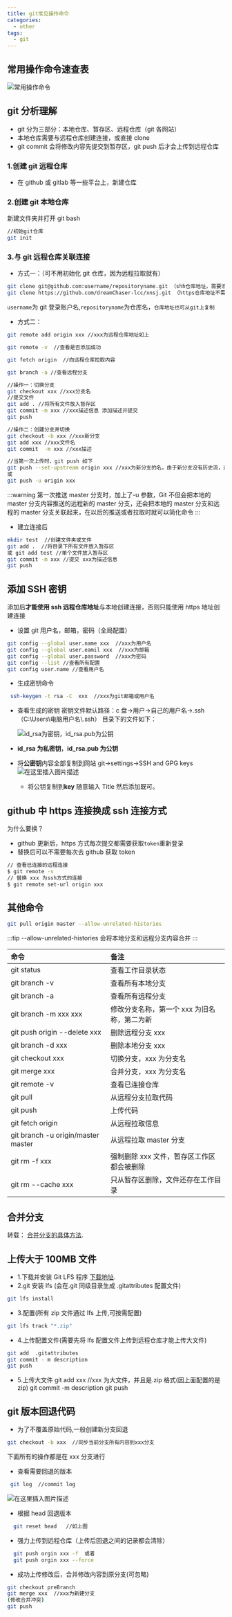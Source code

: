 ```yaml
---
title: git常见操作命令
categories:
  - other
tags:
  - git
---
```


## 常用操作命令速查表

![常用操作命令](../../.vuepress/assets/image/git_command.png)

## git 分析理解

- git 分为三部分：本地仓库、暂存区、远程仓库（git 各网站）
- 本地仓库需要与远程仓库创建连接，或直接 clone
- git commit 会将修改内容先提交到暂存区，git push 后才会上传到远程仓库

### 1.创建 git 远程仓库

- 在 github 或 gitlab 等一些平台上，新建仓库

### 2.创建 git 本地仓库

新建文件夹并打开 git bash

```bash
//初始git仓库
git init
```

### 3.与 git 远程仓库关联连接

- 方式一：（可不用初始化 git 仓库，因为远程拉取就有）

```bash
git clone git@github.com:username/repositoryname.git （shh仓库地址，需要添加密钥）
git clone https://github.com/dreamChaser-lcc/xnsj.git （https仓库地址不需要密钥）
```

`username`为 git 登录账户名,`repositoryname`为仓库名，`仓库地址也可从git上复制`

- 方式二：

```bash
git remote add origin xxx //xxx为远程仓库地址如上

git remote -v  //查看是否添加成功

git fetch origin  //向远程仓库拉取内容

git branch -a //查看远程分支

//操作一：切换分支
git checkout xxx //xxx分支名
//提交文件
git add . //将所有文件放入暂存区
git commit -m xxx //xxx描述信息 添加描述并提交
git push

//操作二：创建分支并切换
git checkout -b xxx //xxx新分支
git add xxx //xxx文件名
git commit  -m xxx //xxx描述

//当第一次上传时，git push 如下
git push --set-upstream origin xxx //xxx为新分支的名，由于新分支没有历史流，远程没有记录，所以需要--set-upstream
或
git push -u origin xxx

```

:::warning
第一次推送 master 分支时，加上了-u 参数，Git 不但会把本地的 master 分支内容推送的远程新的 master 分支，还会把本地的 master 分支和远程的 master 分支关联起来，在以后的推送或者拉取时就可以简化命令
:::

- 建立连接后

```bash
mkdir test  //创建文件夹或文件
git add .  //将目录下所有文件放入暂存区
或 git add test //单个文件放入暂存区
git commit -m xxx //提交 xxx为描述信息
git push
```

## 添加 SSH 密钥

添加后**才能使用 ssh 远程仓库地址**与本地创建连接，否则只能使用 https 地址创建连接

- 设置 git 用户名，邮箱，密码（全局配置）

```bash
git config --global user.name xxx  //xxx为用户名
git config --global user.eamil xxx  //xxx为邮箱
git config --global user.password  //xxx为密码
git config --list //查看所有配置
git config user.name //查看用户名
```

- 生成密钥命令

```bash
 ssh-keygen -t rsa -C  xxx  //xxx为git邮箱或用户名
```

- 查看生成的密钥
  密钥文件默认路径：c 盘->用户->自己的用户名->.ssh （C:\Users\电脑用户名\\.ssh）
  目录下的文件如下：

  ![id_rsa为密钥，id_rsa.pub为公钥](https://img-blog.csdnimg.cn/20210509122319139.png)

- **id_rsa 为私密钥**，**id_rsa.pub 为公钥**
- 将**公密钥**内容全部复制到网站 git->settings->SSH and GPG keys
  ![在这里插入图片描述](https://img-blog.csdnimg.cn/20210509122807206.png?x-oss-process=image/watermark,type_ZmFuZ3poZW5naGVpdGk,shadow_10,text_aHR0cHM6Ly9ibG9nLmNzZG4ubmV0L2N4eWxjYw==,size_16,color_FFFFFF,t_70)
  - 将公钥复制到**key**
    随意输入 Title 然后添加既可。

## github 中 https 连接换成 ssh 连接方式

为什么要换？

- github 更新后，https 方式每次提交都需要获取`token`重新登录
- 替换后可以不需要每次去 github 获取 token

```bash
// 查看已连接的远程连接
$ git remote -v
// 替换 xxx 为ssh方式的连接
$ git remote set-url origin xxx
```

## 其他命令

```bash
git pull origin master --allow-unrelated-histories
```

:::tip
--allow-unrelated-histories 会将本地分支和远程分支内容合并
:::

| 命令                               | 备注                                        |
| :--------------------------------- | :------------------------------------------ |
| git status                         | 查看工作目录状态                            |
| git branch -v                      | 查看所有本地分支                            |
| git branch -a                      | 查看所有远程分支                            |
| git branch -m xxx xxx              | 修改分支名称，第一个 xxx 为旧名称，第二为新 |
| git push origin --delete xxx       | 删除远程分支 xxx                            |
| git branch -d xxx                  | 删除本地分支 xxx                            |
| git checkout xxx                   | 切换分支，xxx 为分支名                      |
| git merge xxx                      | 合并分支，xxx 为分支名                      |
| git remote -v                      | 查看已连接仓库                              |
| git pull                           | 从远程分支拉取代码                          |
| git push                           | 上传代码                                    |
| git fetch origin                   | 从远程拉取信息                              |
| git branch -u origin/master master | 从远程拉取 master 分支                      |
| git rm -f xxx                      | 强制删除 xxx 文件，暂存区工作区都会被删除   |
| git rm --cache xxx                 | 只从暂存区删除，文件还存在工作目录          |

## 合并分支

转载： [合并分支的具体方法](https://yanhaijing.com/git/2017/07/14/four-method-for-git-merge/).

## 上传大于 100MB 文件

- 1.下载并安装 Git LFS 程序 [下载地址](https://docs.github.com/en/github/managing-large-files/installing-git-large-file-storage).
- 2.git 安装 lfs (会在.git 同级目录生成 .gitattributes 配置文件)

```bash
git lfs install
```

- 3.配置(所有 zip 文件通过 lfs 上传,可按需配置)

```bash
git lfs track "*.zip"
```

- 4.上传配置文件(需要先将 lfs 配置文件上传到远程仓库才能上传大文件)

```bash
git add  .gitattributes
git commit - m description
git push
```

- 5.上传大文件
  git add xxx //xxx 为大文件，并且是.zip 格式(因上面配置的是 zip)
  git commit -m description
  git push

## git 版本回退代码

- 为了不覆盖原始代码,一般创建新分支回退

```bash
git checkout -b xxx  //同步当前分支所有内容到xxx分支
```

下面所有的操作都是在 xxx 分支进行

- 查看需要回退的版本

```bash
 git log  //commit log
```

![在这里插入图片描述](https://img-blog.csdnimg.cn/c2b1093219bf417eb1cd584212a99b0d.png?x-oss-process=image/watermark,type_ZHJvaWRzYW5zZmFsbGJhY2s,shadow_50,text_Q1NETiBAY3h5bGNj,size_20,color_FFFFFF,t_70,g_se,x_16)

- 根据 head 回退版本

```bash
  git reset head   //如上图
```

- 强力上传到远程仓库（上传后回退之间的记录都会清除）

```bash
  git push orgin xxx -f  或者
  git push orgin xxx --force
```

- 成功上传修改后，合并修改内容到原分支(可忽略)

```bash
git checkout preBranch
git merge xxx  //xxx为新建分支
(修改合并冲突)
git push
```
